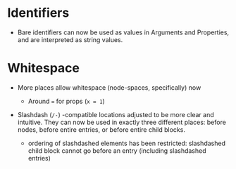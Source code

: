 # Identifiers
* Bare identifiers can now be used as values in Arguments and Properties, and are interpreted as string values.

# Whitespace
* More places allow whitespace (node-spaces, specifically) now
  * Around `=` for props (`x = 1`)

* Slashdash (`/-`) -compatible locations adjusted to be more clear and intuitive. They can now be used in exactly three different places: before nodes, before entire entries, or before entire child blocks.
  * ordering of slashdashed elements has been restricted: slashdashed child block cannot go before an entry (including slashdashed entries)

